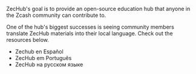 ZecHub's goal is to provide an open-source education hub that anyone in the Zcash community can contribute to.

One of the hub's biggest successes is seeing community members translate ZecHub materials into their local language. Check out the resources below.

- Zechub en Español
- ZecHub em Português
- ZecHub на русском языке
